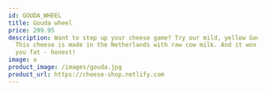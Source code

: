 ```yaml
---
id: GOUDA_WHEEL
title: Gouda wheel
price: 299.95
description: Want to step up your cheese game? Try our mild, yellow Gouda Wheel.
  This cheese is made in the Netherlands with raw cow milk. And it won't make
  you fat - honest!
image: a
product_image: /images/gouda.jpg
product_url: https://cheese-shop.netlify.com
---
```

